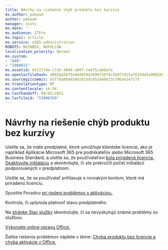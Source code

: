 ```yaml
---
title: Návrhy na riešenie chýb produktu bez kurzívy
ms.author: pebaum
author: pebaum
manager: scotv
ms.date: ''
ms.audience: ITPro
ms.topic: article
ms.service: o365-administration
ROBOTS: NOINDEX, NOFOLLOW
localization_priority: Normal
ms.custom:
- "849"
- "2000021"
ms.assetid: 6422774e-c7a5-4894-a60f-cdef5ca60afe
ms.openlocfilehash: 4982ba5bf5edd402041b90f397dc5b971d15af6334d3a9882b59de182fec8c7a
ms.sourcegitcommit: b5f7da89a650d2915dc652449623c78be6247175
ms.translationtype: MT
ms.contentlocale: sk-SK
ms.lasthandoff: 08/05/2021
ms.locfileid: "53909769"
---
```

# <a name="suggestions-for-solving-unlicensed-product-errors"></a>Návrhy na riešenie chýb produktu bez kurzívy

Uistite sa, že máte predplatné, ktoré umožňuje klientske licencie, ako je napríklad Aplikácie Microsoft 365 pre podnikateľov alebo Microsoft 365 Business Standard, a uistite sa, že používateľovi [bola priradená licencia.](https://docs.microsoft.com/microsoft-365/admin/add-users/add-users) [Deaktivujte inštaláciu](https://docs.microsoft.com/microsoft-365/admin/add-users/delete-a-user) a skontrolujte, či ste prekročili počet inštalácií podporovaných v predplatnom.
  
Uistite sa, že sa používateľ prihlasuje s rovnakým kontom, ktoré má priradenú licenciu.
  
Spustite Poradcu [pri riešení problémov s aktiváciou.](https://aka.ms/SARA-OfficeActivation-Alchemy)
  
Kontrola, či uplynula platnosť stavu predplatného
  
Na [stránke Stav služby](https://docs.microsoft.com/office365/enterprise/view-service-health) skontrolujte, či sa nevyskytujú známe problémy so službou.
  
[Vykonajte online opravu Office.](https://support.office.com/Article/7821d4b6-7c1d-4205-aa0e-a6b40c5bb88b?wt.mc_id=Alchemy_ClientDIA)
  
Ďalšie riešenia problémov nájdete v téme: [Chyba produktu bez licencie a chyba aktivácie v Office.](https://support.office.com/Article/0d23d3c0-c19c-4b2f-9845-5344fedc4380?wt.mc_id=Alchemy_ClientDIA)
  
